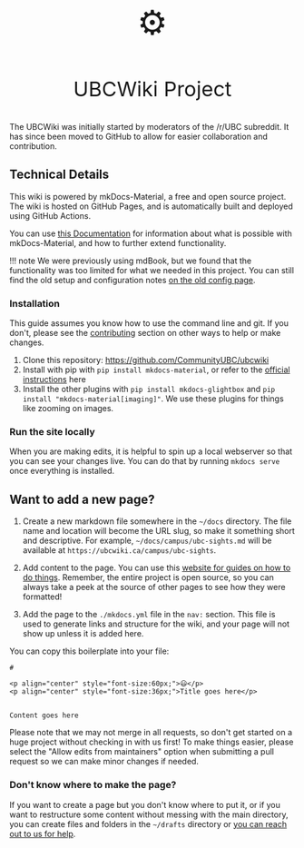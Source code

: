 #

<p align="center" style="font-size:60px;">⚙️</p>
<p align="center" style="font-size:36px;">UBCWiki Project</p>

The UBCWiki was initially started by moderators of the /r/UBC subreddit. It has since been moved to GitHub to allow for easier collaboration and contribution.

## Technical Details

This wiki is powered by mkDocs-Material, a free and open source project. The wiki is hosted on GitHub Pages, and is automatically built and deployed using GitHub Actions.

You can use [this Documentation](https://squidfunk.github.io/mkdocs-material/getting-started/) for information about what is possible with mkDocs-Material, and how to further extend functionality.

!!! note
    We were previously using mdBook, but we found that the functionality was too limited for what we needed in this project. You can still find the old setup and configuration notes [on the old config page](./mdBook-config.md).

### Installation

This guide assumes you know how to use the command line and git. If you don't, please see the [contributing](../index.md#contributing) section on other ways to help or make changes.

1. Clone this repository: https://github.com/CommunityUBC/ubcwiki
2. Install with pip with `pip install mkdocs-material`, or refer to the [official instructions](https://squidfunk.github.io/mkdocs-material/getting-started/) here
3. Install the other plugins with `pip install mkdocs-glightbox` and `pip install "mkdocs-material[imaging]"`. We use these plugins for things like zooming on images.

### Run the site locally

When you are making edits, it is helpful to spin up a local webserver so that you can see your changes live. You can do that by running `mkdocs serve` once everything is installed.

## Want to add a new page?

1. Create a new markdown file somewhere in the `~/docs` directory. The file name and location will become the URL slug, so make it something short and descriptive. For example, `~/docs/campus/ubc-sights.md` will be available at `https://ubcwiki.ca/campus/ubc-sights`.

2. Add content to the page. You can use this [website for guides on how to do things](https://squidfunk.github.io/mkdocs-material/reference/). Remember, the entire project is open source, so you can always take a peek at the source of other pages to see how they were formatted!

3. Add the page to the `./mkdocs.yml` file in the `nav:` section. This file is used to generate links and structure for the wiki, and your page will not show up unless it is added here.

You can copy this boilerplate into your file:

```
# 

<p align="center" style="font-size:60px;">😃</p>
<p align="center" style="font-size:36px;">Title goes here</p>


Content goes here
```

Please note that we may not merge in all requests, so don't get started on a huge project without checking in with us first! To make things easier, please select the "Allow edits from maintainers" option when submitting a pull request so we can make minor changes if needed.


### Don't know where to make the page?

If you want to create a page but you don't know where to put it, or if you want to restructure some content without messing with the main directory, you can create files and folders in the `~/drafts` directory or [you can reach out to us for help](../index.md#contributing). 